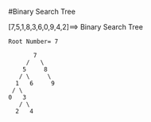 #Binary Search Tree

[7,5,1,8,3,6,0,9,4,2]==> Binary Search Tree

``` 
Root Number= 7

       7
     /   \
    5     8
   / \     \
  1   6     9
 / \
0   3
   / \
  2   4
  
